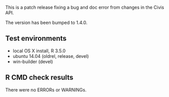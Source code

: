 This is a patch release fixing a bug and doc error from changes in the Civis API.

The version has been bumped to 1.4.0.

## Test environments
* local OS X install, R 3.5.0
* ubuntu 14.04 (oldrel, release, devel)
* win-builder (devel)

## R CMD check results
There were no ERRORs or WARNINGs.
